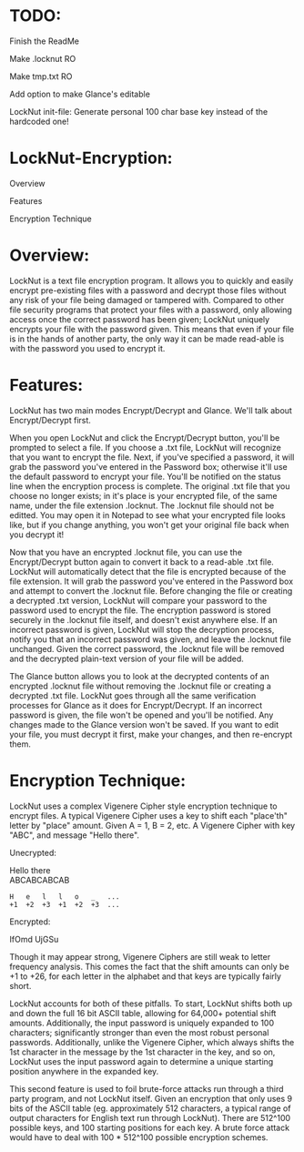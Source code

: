 TODO:
==================

Finish the ReadMe  

Make .locknut RO  

Make tmp.txt RO  

Add option to make Glance's editable  

LockNut init-file: Generate personal 100 char base key instead of the hardcoded one!  


LockNut-Encryption:
=====================

Overview  

Features  

Encryption Technique  


Overview:
=====================

LockNut is a text file encryption program. It allows you to quickly and easily encrypt pre-existing files with a password and decrypt those files without any risk of your file being damaged or tampered with. Compared to other file security programs that protect your files with a password, only allowing access once the correct password has been given; LockNut uniquely encrypts your file with the password given. This means that even if your file is in the hands of another party, the only way it can be made read-able is with the password you used to encrypt it.


Features:
=====================

LockNut has two main modes Encrypt/Decrypt and Glance. We'll talk about Encrypt/Decrypt first.

When you open LockNut and click the Encrypt/Decrypt button, you'll be prompted to select a file. If you choose a .txt file, LockNut will recognize that you want to encrypt the file. Next, if you've specified a password, it will grab the password you've entered in the Password box; otherwise it'll use the default password to encrypt your file. You'll be notified on the status line when the encryption process is complete. The original .txt file that you choose no longer exists; in it's place is your encrypted file, of the same name, under the file extension .locknut. The .locknut file should not be editted. You may open it in Notepad to see what your encrypted file looks like, but if you change anything, you won't get your original file back when you decrypt it!

Now that you have an encrypted .locknut file, you can use the Encrypt/Decrypt button again to convert it back to a read-able .txt file. LockNut will automatically detect that the file is encrypted because of the file extension. It will grab the password you've entered in the Password box and attempt to convert the .locknut file. Before changing the file or creating a decrypted .txt version, LockNut will compare your password to the password used to encrypt the file. The encryption password is stored securely in the .locknut file itself, and doesn't exist anywhere else. If an incorrect password is given, LockNut will stop the decryption process, notify you that an incorrect password was given, and leave the .locknut file unchanged. Given the correct password, the .locknut file will be removed and the decrypted plain-text version of your file will be added.

The Glance button allows you to look at the decrypted contents of an encrypted .locknut file without removing the .locknut file or creating a decrypted .txt file. LockNut goes through all the same verification processes for Glance as it does for Encrypt/Decrypt. If an incorrect password is given, the file won't be opened and you'll be notified. Any changes made to the Glance version won't be saved. If you want to edit your file, you must decrypt it first, make your changes, and then re-encrypt them.


Encryption Technique:
=====================

LockNut uses a complex Vigenere Cipher style encryption technique to encrypt files. A typical Vigenere Cipher uses a key to shift each "place'th" letter by "place" amount. Given A = 1, B = 2, etc. A Vigenere Cipher with key "ABC", and message "Hello there".

Unecrypted: 	

Hello there  
ABCABCABCAB  

	H	e	l	l	o	_	...
	+1	+2	+3	+1	+2	+3	...

Encrypted:

IfOmd UjGSu	

Though it may appear strong, Vigenere Ciphers are still weak to letter frequency analysis. This comes the fact that the shift amounts can only be +1 to +26, for each letter in the alphabet and that keys are typically fairly short.

LockNut accounts for both of these pitfalls. To start, LockNut shifts both up and down the full 16 bit ASCII table, allowing for 64,000+ potential shift amounts. Additionally, the input password is uniquely expanded to 100 characters; significantly stronger than even the most robust personal passwords. Additionally, unlike the Vigenere Cipher, which always shifts the 1st character in the message by the 1st character in the key, and so on, LockNut uses the input password again to determine a unique starting position anywhere in the expanded key.

This second feature is used to foil brute-force attacks run through a third party program, and not LockNut itself. Given an encryption that only uses 9 bits of the ASCII table (eg. approximately 512 characters, a typical range of output characters for English text run through LockNut). There are 512^100 possible keys, and 100 starting positions for each key. A brute force attack would have to deal with 100 * 512^100 possible encryption schemes.

 
